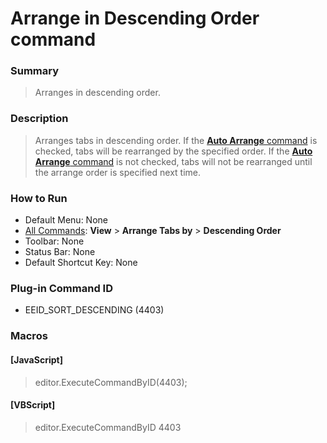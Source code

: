 # Arrange in Descending Order command

### Summary

> Arranges in descending order.

### Description

> Arranges tabs in descending order. If the [**Auto Arrange** command](auto_sort) is checked, tabs will be rearranged by the specified order. If the [**Auto Arrange** command](auto_sort) is not checked, tabs will not be rearranged
> until the arrange order is specified next time.

### How to Run

- Default Menu: None
- [All Commands](../tools/all_commands): **View** \> **Arrange Tabs by**
\> **Descending Order**
- Toolbar: None
- Status Bar: None
- Default Shortcut Key: None

### Plug-in Command ID

- EEID\_SORT\_DESCENDING (4403)

### Macros

#### \[JavaScript\]

> editor.ExecuteCommandByID(4403);

#### \[VBScript\]

> editor.ExecuteCommandByID 4403

